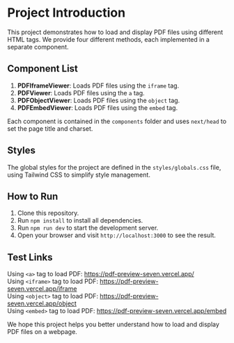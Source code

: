 # Project Introduction

This project demonstrates how to load and display PDF files using different HTML tags. We provide four different methods, each implemented in a separate component.

## Component List

1. **PDFIframeViewer**: Loads PDF files using the `iframe` tag.
2. **PDFViewer**: Loads PDF files using the `a` tag.
3. **PDFObjectViewer**: Loads PDF files using the `object` tag.
4. **PDFEmbedViewer**: Loads PDF files using the `embed` tag.

Each component is contained in the `components` folder and uses `next/head` to set the page title and charset.

## Styles

The global styles for the project are defined in the `styles/globals.css` file, using Tailwind CSS to simplify style management.

## How to Run

1. Clone this repository.
2. Run `npm install` to install all dependencies.
3. Run `npm run dev` to start the development server.
4. Open your browser and visit `http://localhost:3000` to see the result.

## Test Links

Using `<a>` tag to load PDF: <a href="https://pdf-preview-seven.vercel.app/" target="_blank">https://pdf-preview-seven.vercel.app/</a>  
Using `<iframe>` tag to load PDF: <a href="https://pdf-preview-seven.vercel.app/iframe" target="_blank">https://pdf-preview-seven.vercel.app/iframe</a>  
Using `<object>` tag to load PDF: <a href="https://pdf-preview-seven.vercel.app/object" target="_blank">https://pdf-preview-seven.vercel.app/object</a>  
Using `<embed>` tag to load PDF: <a href="https://pdf-preview-seven.vercel.app/embed" target="_blank">https://pdf-preview-seven.vercel.app/embed</a>  

We hope this project helps you better understand how to load and display PDF files on a webpage.
